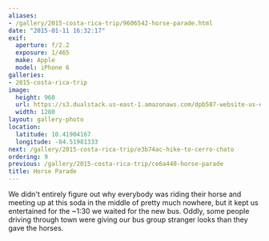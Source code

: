 ```yaml
---
aliases:
- /gallery/2015-costa-rica-trip/9606542-horse-parade.html
date: "2015-01-11 16:32:17"
exif:
  aperture: f/2.2
  exposure: 1/465
  make: Apple
  model: iPhone 6
galleries:
- 2015-costa-rica-trip
image:
  height: 960
  url: https://s3.dualstack.us-east-1.amazonaws.com/dpb587-website-us-east-1/asset/gallery/2015-costa-rica-trip/9606542-horse-parade~1280.jpg
  width: 1280
layout: gallery-photo
location:
  latitude: 10.41904167
  longitude: -84.51981333
next: /gallery/2015-costa-rica-trip/e3b74ac-hike-to-cerro-chato
ordering: 9
previous: /gallery/2015-costa-rica-trip/ce6a440-horse-parade
title: Horse Parade
---
```


We didn't entirely figure out why everybody was riding their horse and meeting up at this soda in the middle of pretty much nowhere, but it kept us entertained for the ~1:30 we waited for the new bus. Oddly, some people driving through town were giving our bus group stranger looks than they gave the horses.
